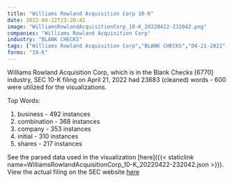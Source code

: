 ```yaml
---
title: "Williams Rowland Acquisition Corp 10-K"
date: 2022-04-22T23:20:42
image: "WilliamsRowlandAcquisitionCorp_10-K_20220422-232042.png"
companies: "Williams Rowland Acquisition Corp"
industry: "BLANK CHECKS"
tags: ["Williams Rowland Acquisition Corp","BLANK CHECKS","04-21-2022","10-K"]
forms: "10-K"
---
```

Williams Rowland Acquisition Corp, which is in the Blank Checks [6770] industry, SEC 10-K filing on April 21, 2022 had 23683 (cleaned) words - 600 were utilized for the visualizations.

Top Words:
1. business - 492 instances
2. combination - 368 instances
3. company - 353 instances
4. initial - 310 instances
5. shares - 217 instances


See the parsed data used in the visualization [here]({{< staticlink name=WilliamsRowlandAcquisitionCorp_10-K_20220422-232042.json >}}).  
View the actual filing on the SEC website [here](https://www.sec.gov/Archives/edgar/data/1855168/0001213900-22-020959.txt)